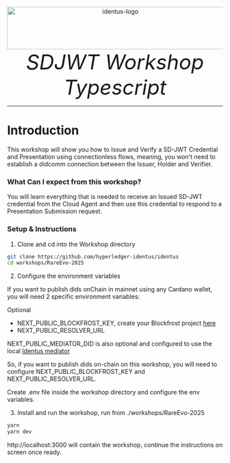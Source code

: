 <p align="center">
  <a href="https://www.hyperledger.org/projects/identus">
    <img src="https://cdn.jsdelivr.net/gh/hyperledger/identus@v2.13/resources/images/hyperledger-identus.svg" alt="identus-logo" width="513px" height="99px" />
  </a>
  <br>
  <i> <font size="18">SDJWT Workshop Typescript</font> </i>
  <br>
</p>
<hr>

# Introduction
This workshop will show you how to Issue and Verify a SD-JWT Credential and Presentation using connectionless flows, meaning, you won't need to establish a didcomm connection between the Issuer, Holder and Verifier.

### **What Can I expect from this workshop?**

You will learn everything that is needed to receive an Issued SD-JWT credential from the Cloud Agent and then use this credential to respond to a Presentation Submission request.

### Setup & Instructions
1. Clone and cd into the Workshop directory

```bash
git clone https://github.com/hyperledger-identus/identus
cd workshops/RareEvo-2025
```

2. Configure the environment variables

If you want to publish dids onChain in mainnet using any Cardano wallet, you will need 2 specific environment variables:

Optional
* NEXT_PUBLIC_BLOCKFROST_KEY, create your Blockfrost project [here](https://blockfrost.io/)
* NEXT_PUBLIC_RESOLVER_URL

NEXT_PUBLIC_MEDIATOR_DID is also optional and configured to use the local [Identus mediator](https://github.com/hyperledger/identus-mediator)

So, if you want to publish dids on-chain on this workshop, you will need to configure NEXT_PUBLIC_BLOCKFROST_KEY and NEXT_PUBLIC_RESOLVER_URL. 

Create .env file inside the workshop directory and configure the env variables.

3. Install and run the workshop, run from ./workshops/RareEvo-2025
```bash
yarn
yarn dev
```

http://localhost:3000 will contain the workshop, continue the instructions on screen once ready.